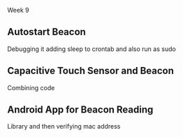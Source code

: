 Week 9

##  Autostart Beacon 

Debugging it adding sleep to crontab and also run as sudo 


## Capacitive Touch Sensor and Beacon 

Combining code

## Android App for Beacon Reading 

Library and then verifying mac address 



